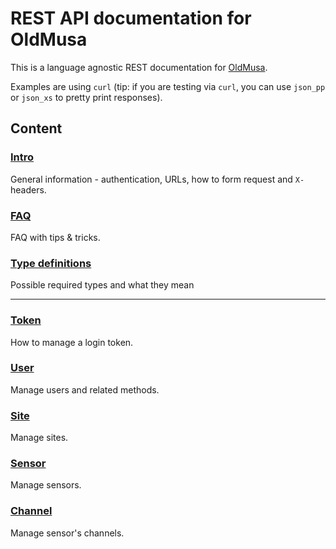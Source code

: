 # REST API documentation for OldMusa

This is a language agnostic REST documentation for [OldMusa](https://github.com/OldMusa-5H).

Examples are using `curl` (tip: if you are testing via `curl`, you can use `json_pp` or `json_xs` to pretty print responses).


## Content


### [Intro](intro.md)

General information - authentication, URLs, how to form request and `X-`headers.


### [FAQ](faq.md)

FAQ with tips & tricks.


### [Type definitions](type_def.md)

Possible required types and what they mean


- - - - - - - - - - - - - - - - - - - - - - - - - - - - - - - - - - - - - - - - - - - - - - - - - - - - - - - - - - - -


### [Token](token.md)

How to manage a login token.


### [User](user.md)

Manage users and related methods.


### [Site](site.md)

Manage sites.


### [Sensor](sensor.md)

Manage sensors.


### [Channel](channel.md)

Manage sensor's channels.
